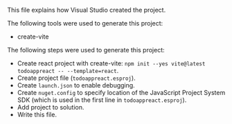 This file explains how Visual Studio created the project.

The following tools were used to generate this project:
- create-vite

The following steps were used to generate this project:
- Create react project with create-vite: `npm init --yes vite@latest todoappreact -- --template=react`.
- Create project file (`todoappreact.esproj`).
- Create `launch.json` to enable debugging.
- Create `nuget.config` to specify location of the JavaScript Project System SDK (which is used in the first line in `todoappreact.esproj`).
- Add project to solution.
- Write this file.

